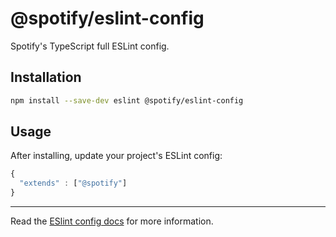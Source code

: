 # @spotify/eslint-config

Spotify's TypeScript full ESLint config.

## Installation

```sh
npm install --save-dev eslint @spotify/eslint-config
```

## Usage

After installing, update your project's ESLint config:

```js
{
  "extends" : ["@spotify"]
}
```

---

Read the [ESlint config docs](http://eslint.org/docs/user-guide/configuring#extending-configuration-files)
for more information.
